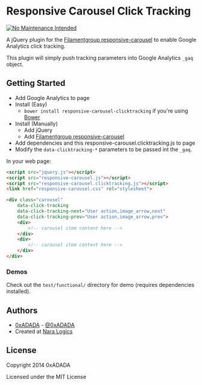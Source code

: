 # Responsive Carousel Click Tracking

[![No Maintenance Intended](http://unmaintained.tech/badge.svg)](http://unmaintained.tech/)

A jQuery plugin for the [Filamentgroup responsive-carousel](https://github.com/filamentgroup/responsive-carousel/) to enable Google Analytics click tracking.

This plugin will simply push tracking parameters into Google Analytics `_gaq` object. 


## Getting Started

* Add Google Analytics to page
* Install (Easy)
  * `bower install responsive-carousel-clicktracking` if you're using [Bower](http://bower.io)
* Install (Manually)
  * Add jQuery
  * Add [Filamentgroup responsive-carousel](https://github.com/filamentgroup/responsive-carousel/)
* Add dependencies and this responsive-carousel.clicktracking.js to page
* Modify the `data-clicktracking-*` parameters to be passed int the `_gaq`.

In your web page:

```html
<script src="jquery.js"></script>
<script src="responsive-carousel.js"></script>
<script src="responsive-carousel.clicktracking.js"></script>
<link href="responsive-carousel.css" rel="stylesheet">

<div class="carousel"
    data-click-tracking
    data-click-tracking-next="User action,image_arrow,next"
    data-click-tracking-prev="User action,image_arrow,prev">
    <div>
        <!-- carousel item content here -->
    </div>
    <div>
        <!-- carousel item content here -->
    </div>
</div>

```

### Demos

Check out the `test/functional/` directory for demo (requires dependencies installed).

## Authors

* [0xADADA](https://github.com/0xADADA) - [@0xADADA](http://twitter.com/0xADADA)
* Created at [Nara Logics](http://nara.me/)

## License

Copyright 2014 0xADADA

Licensed under the MIT License
